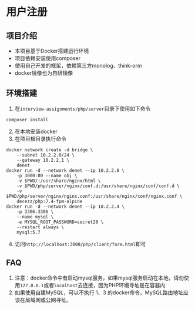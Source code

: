 # 用户注册

## 项目介绍
- 本项目基于Docker搭建运行环境
- 项目依赖安装使用composer
- 使用自己开发的框架，依赖第三方monolog、think-orm
- docker镜像也为自研镜像

## 环境搭建
1. 在`interview-assignments/php/server`目录下使用如下命令
```
composer install
```
2. 在本地安装docker
3. 在项目根目录执行命令
```
docker network create -d bridge \
    --subnet 10.2.2.0/24 \
    --gateway 10.2.2.1 \
    denet
docker run -d --network denet --ip 10.2.2.8 \
    -p 3000:80 --name obj \
    -v $PWD/:/usr/share/nginx/html \
    -v $PWD/php/server/nginx/conf.d:/usr/share/nginx/conf/conf.d \
    -v $PWD/php/server/nginx/nginx.conf:/usr/share/nginx/conf/nginx.conf \
    decezz/php:7.4-fpm-alpine
docker run -d --network denet --ip 10.2.2.4 \
    -p 3306:3306 \
    --name mysql \
    -e MYSQL_ROOT_PASSWORD=secret20 \
    --restart always \
    mysql:5.7
```
4. 访问`http://localhost:3000/php/client/form.html`即可

## FAQ
1. 注意：docker命令中有启动mysql服务，如果mysql服务启动在本地，请勿使用`127.0.0.1`或者`localhost`去连接，因为PHP环境寻址是在容器内
2. 如果使用自建MySQL，可以不执行 1、3 的docker命令，MySQL路由地址应该在局域网或公网寻址。
